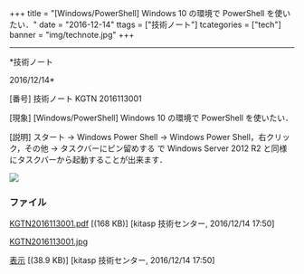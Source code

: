 ﻿+++
title = "[Windows/PowerShell] Windows 10 の環境で PowerShell を使いたい．"
date = "2016-12-14"
ttags = ["技術ノート"]
tcategories = ["tech"]
banner = "img/technote.jpg"
+++

-----------------------------------------------------------------------------------------------------------------------------

*技術ノート

2016/12/14*


[番号]
技術ノート KGTN 2016113001

[現象]
[Windows/PowerShell] Windows 10 の環境で PowerShell を使いたい．

[説明]
スタート → Windows Power Shell → Windows Power Shell，右クリック，その他
→ タスクバーにピン留めする で Windows Server 2012 R2
と同様にタスクバーから起動することが出来ます．

![](http://techreport.kitasp.net/attachments/download/3185/KGTN2016113001.jpg)


### ファイル

 
 


[KGTN2016113001.pdf](http://techreport.kitasp.net/attachments/download/3184/KGTN2016113001.pdf)
 [(168 KB)] [kitasp 技術センター, 2016/12/14
17:50]

[KGTN2016113001.jpg](http://techreport.kitasp.net/attachments/download/3185/KGTN2016113001.jpg)

[表示](http://techreport.kitasp.net/attachments/3185/KGTN2016113001.jpg "表示")
 [(38.9 KB)] [kitasp 技術センター, 2016/12/14
17:50]


 


 

